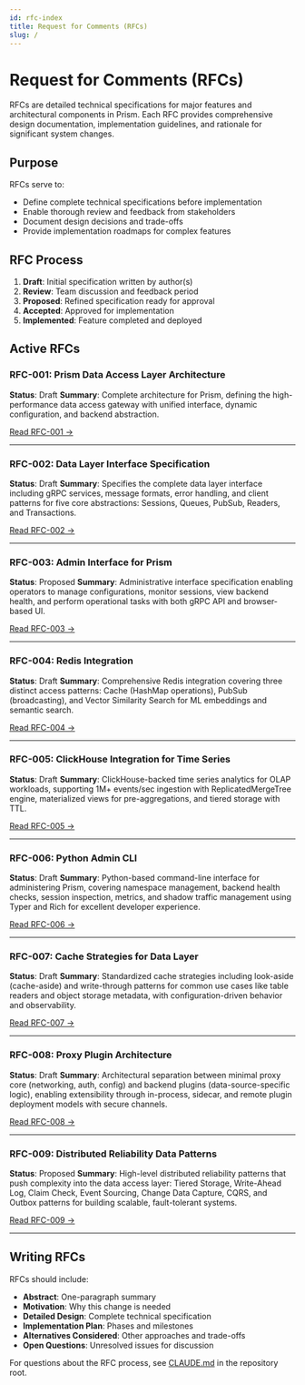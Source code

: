 ```yaml
---
id: rfc-index
title: Request for Comments (RFCs)
slug: /
---
```


# Request for Comments (RFCs)

RFCs are detailed technical specifications for major features and architectural components in Prism. Each RFC provides comprehensive design documentation, implementation guidelines, and rationale for significant system changes.

## Purpose

RFCs serve to:
- Define complete technical specifications before implementation
- Enable thorough review and feedback from stakeholders
- Document design decisions and trade-offs
- Provide implementation roadmaps for complex features

## RFC Process

1. **Draft**: Initial specification written by author(s)
2. **Review**: Team discussion and feedback period
3. **Proposed**: Refined specification ready for approval
4. **Accepted**: Approved for implementation
5. **Implemented**: Feature completed and deployed

## Active RFCs

### RFC-001: Prism Data Access Layer Architecture

**Status**: Draft
**Summary**: Complete architecture for Prism, defining the high-performance data access gateway with unified interface, dynamic configuration, and backend abstraction.

[Read RFC-001 →](./RFC-001-prism-architecture)

---

### RFC-002: Data Layer Interface Specification

**Status**: Draft
**Summary**: Specifies the complete data layer interface including gRPC services, message formats, error handling, and client patterns for five core abstractions: Sessions, Queues, PubSub, Readers, and Transactions.

[Read RFC-002 →](./RFC-002-data-layer-interface)

---

### RFC-003: Admin Interface for Prism

**Status**: Proposed
**Summary**: Administrative interface specification enabling operators to manage configurations, monitor sessions, view backend health, and perform operational tasks with both gRPC API and browser-based UI.

[Read RFC-003 →](./RFC-003-admin-interface)

---

### RFC-004: Redis Integration

**Status**: Draft
**Summary**: Comprehensive Redis integration covering three distinct access patterns: Cache (HashMap operations), PubSub (broadcasting), and Vector Similarity Search for ML embeddings and semantic search.

[Read RFC-004 →](./RFC-004-redis-integration)

---

### RFC-005: ClickHouse Integration for Time Series

**Status**: Draft
**Summary**: ClickHouse-backed time series analytics for OLAP workloads, supporting 1M+ events/sec ingestion with ReplicatedMergeTree engine, materialized views for pre-aggregations, and tiered storage with TTL.

[Read RFC-005 →](./RFC-005-clickhouse-integration)

---

### RFC-006: Python Admin CLI

**Status**: Draft
**Summary**: Python-based command-line interface for administering Prism, covering namespace management, backend health checks, session inspection, metrics, and shadow traffic management using Typer and Rich for excellent developer experience.

[Read RFC-006 →](/rfc/rfc-006)

---

### RFC-007: Cache Strategies for Data Layer

**Status**: Draft
**Summary**: Standardized cache strategies including look-aside (cache-aside) and write-through patterns for common use cases like table readers and object storage metadata, with configuration-driven behavior and observability.

[Read RFC-007 →](/rfc/rfc-007)

---

### RFC-008: Proxy Plugin Architecture

**Status**: Draft
**Summary**: Architectural separation between minimal proxy core (networking, auth, config) and backend plugins (data-source-specific logic), enabling extensibility through in-process, sidecar, and remote plugin deployment models with secure channels.

[Read RFC-008 →](/rfc/rfc-008)

---

### RFC-009: Distributed Reliability Data Patterns

**Status**: Proposed
**Summary**: High-level distributed reliability patterns that push complexity into the data access layer: Tiered Storage, Write-Ahead Log, Claim Check, Event Sourcing, Change Data Capture, CQRS, and Outbox patterns for building scalable, fault-tolerant systems.

[Read RFC-009 →](/rfc/rfc-009)

---

## Writing RFCs

RFCs should include:
- **Abstract**: One-paragraph summary
- **Motivation**: Why this change is needed
- **Detailed Design**: Complete technical specification
- **Implementation Plan**: Phases and milestones
- **Alternatives Considered**: Other approaches and trade-offs
- **Open Questions**: Unresolved issues for discussion

For questions about the RFC process, see [CLAUDE.md](https://github.com/jrepp/prism-data-layer/blob/main/CLAUDE.md#requirements-process) in the repository root.
